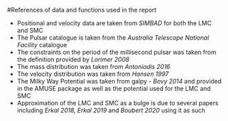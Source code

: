 #References of data and functions used in the report

* Positional and velocity data are taken from *SIMBAD* for both the LMC and SMC
* The Pulsar catalogue is taken from the *Australia Telescope National Facility* catalogue
* The constraints on the period of the millisecond pulsar was taken from the definition provided by *Lorimer 2008*
* The mass distribution was taken from *Antoniadis 2016*
* The velocity distribution was taken from *Hansen 1997*
* The Milky Way Potential was taken from galpy - *Bovy 2014* and provided in the AMUSE package as well as the potential used for the LMC and SMC
* Approximation of the LMC and SMC as a bulge is due to several papers including *Erkal 2018, Erkal 2019* and *Boubert 2020* using it as such
